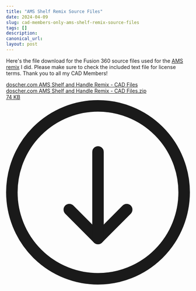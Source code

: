 ```yaml
---
title: "AMS Shelf Remix Source Files"
date: 2024-04-09
slug: cad-members-only-ams-shelf-remix-source-files
tags: []
description: 
canonical_url: 
layout: post
---
```

<p>Here's the file download for the Fusion 360 source files used for the <a href="https://makerworld.com/en/models/420671" rel="noreferrer">AMS remix</a> I did.  Please make sure to check the included text file for license terms.  Thank you to all my CAD Members!</p><div class="kg-card kg-file-card"><a class="kg-file-card-container" href="__GHOST_URL__/content/files/2024/04/doscher.com-AMS-Shelf-and-Handle-Remix---CAD-Files.zip" title="Download" download=""><div class="kg-file-card-contents"><div class="kg-file-card-title">doscher.com AMS Shelf and Handle Remix - CAD Files</div><div class="kg-file-card-caption"></div><div class="kg-file-card-metadata"><div class="kg-file-card-filename">doscher.com AMS Shelf and Handle Remix - CAD Files.zip</div><div class="kg-file-card-filesize">74 KB</div></div></div><div class="kg-file-card-icon"><svg viewBox="0 0 24 24"><defs><style>.a{fill:none;stroke:currentColor;stroke-linecap:round;stroke-linejoin:round;stroke-width:1.5px;}</style></defs><title>download-circle</title><polyline class="a" points="8.25 14.25 12 18 15.75 14.25"></polyline><line class="a" x1="12" y1="6.75" x2="12" y2="18"></line><circle class="a" cx="12" cy="12" r="11.25"></circle></svg></div></a></div>
